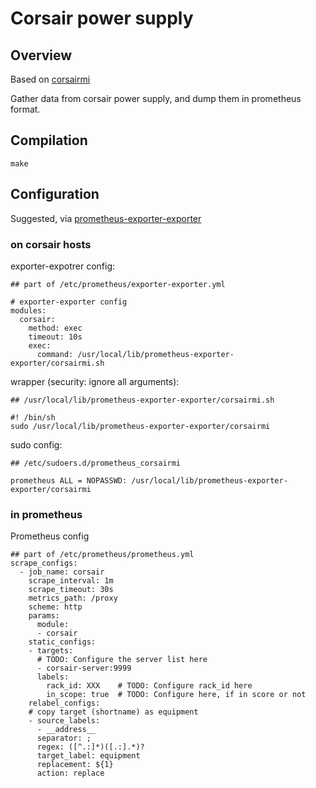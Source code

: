 # Corsair power supply

## Overview

Based on [corsairmi](https://github.com/notaz/corsairmi)

Gather data from corsair power supply, and dump them in prometheus format.

## Compilation

```
make
```

## Configuration

Suggested, via [prometheus-exporter-exporter](https://github.com/QubitProducts/exporter_exporter)

### on corsair hosts

exporter-expotrer config:
```
## part of /etc/prometheus/exporter-exporter.yml

# exporter-exporter config
modules:
  corsair:
    method: exec
    timeout: 10s
    exec:
      command: /usr/local/lib/prometheus-exporter-exporter/corsairmi.sh
```

wrapper (security: ignore all arguments):
```
## /usr/local/lib/prometheus-exporter-exporter/corsairmi.sh

#! /bin/sh
sudo /usr/local/lib/prometheus-exporter-exporter/corsairmi
```

sudo config:
```
## /etc/sudoers.d/prometheus_corsairmi

prometheus ALL = NOPASSWD: /usr/local/lib/prometheus-exporter-exporter/corsairmi
```

### in prometheus

Prometheus config
```
## part of /etc/prometheus/prometheus.yml
scrape_configs:
  - job_name: corsair
    scrape_interval: 1m
    scrape_timeout: 30s
    metrics_path: /proxy
    scheme: http
    params:
      module:
      - corsair
    static_configs:
    - targets:
      # TODO: Configure the server list here
      - corsair-server:9999
      labels:
        rack_id: XXX    # TODO: Configure rack_id here
        in_scope: true  # TODO: Configure here, if in score or not
    relabel_configs:
    # copy target (shortname) as equipment
    - source_labels:
      - __address__
      separator: ;
      regex: ([^.:]*)([.:].*)?
      target_label: equipment
      replacement: ${1}
      action: replace
```
